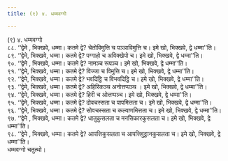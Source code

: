 ```yaml
---
title: (९) ४. धम्मवग्गो

---
```

(९) ४. धम्मवग्गो  
८८. ‘‘द्वेमे , भिक्खवे, धम्मा। कतमे द्वे? चेतोविमुत्ति च पञ्ञाविमुत्ति च। इमे खो, भिक्खवे, द्वे धम्मा’’ति।  
८९. ‘‘द्वेमे, भिक्खवे, धम्मा। कतमे द्वे? पग्गाहो च अविक्खेपो च। इमे खो, भिक्खवे, द्वे धम्मा’’ति।  
९०. ‘‘द्वेमे , भिक्खवे, धम्मा। कतमे द्वे? नामञ्च रूपञ्च। इमे खो, भिक्खवे, द्वे धम्मा’’ति।  
९१. ‘‘द्वेमे, भिक्खवे, धम्मा। कतमे द्वे? विज्जा च विमुत्ति च। इमे खो, भिक्खवे, द्वे धम्मा’’ति।  
९२. ‘‘द्वेमे, भिक्खवे, धम्मा। कतमे द्वे? भवदिट्ठि च विभवदिट्ठि च। इमे खो, भिक्खवे, द्वे धम्मा’’ति।  
९३. ‘‘द्वेमे, भिक्खवे, धम्मा। कतमे द्वे? अहिरिकञ्च अनोत्तप्पञ्च । इमे खो, भिक्खवे, द्वे धम्मा’’ति।  
९४. ‘‘द्वेमे, भिक्खवे, धम्मा। कतमे द्वे? हिरी च ओत्तप्पञ्च। इमे खो, भिक्खवे, द्वे धम्मा’’ति।  
९५. ‘‘द्वेमे, भिक्खवे, धम्मा। कतमे द्वे? दोवचस्सता च पापमित्तता च। इमे खो, भिक्खवे, द्वे धम्मा’’ति।  
९६. ‘‘द्वेमे, भिक्खवे, धम्मा। कतमे द्वे? सोवचस्सता च कल्याणमित्तता च। इमे खो, भिक्खवे, द्वे धम्मा’’ति।  
९७. ‘‘द्वेमे , भिक्खवे, धम्मा। कतमे द्वे? धातुकुसलता च मनसिकारकुसलता च। इमे खो, भिक्खवे, द्वे धम्मा’’ति।  
९८. ‘‘द्वेमे , भिक्खवे, धम्मा। कतमे द्वे? आपत्तिकुसलता च आपत्तिवुट्ठानकुसलता च। इमे खो, भिक्खवे, द्वे धम्मा’’ति।  
धम्मवग्गो चतुत्थो।  